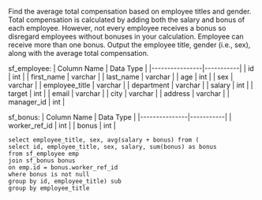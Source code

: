 Find the average total compensation based on employee titles and gender. Total compensation is calculated by adding both the salary and bonus of each employee. 
However, not every employee receives a bonus so disregard employees without bonuses in your calculation. Employee can receive more than one bonus.
Output the employee title, gender (i.e., sex), along with the average total compensation.

sf_employee:
| Column Name    | Data Type |
|----------------|-----------|
| id             | int       |
| first_name     | varchar   |
| last_name      | varchar   |
| age            | int       |
| sex            | varchar   |
| employee_title | varchar   |
| department     | varchar   |
| salary         | int       |
| target         | int       |
| email          | varchar   |
| city           | varchar   |
| address        | varchar   |
| manager_id     | int       |

sf_bonus:
| Column Name   | Data Type |
|---------------|-----------|
| worker_ref_id | int       |
| bonus         | int       |

```
select employee_title, sex, avg(salary + bonus) from (
select id, employee_title, sex, salary, sum(bonus) as bonus
from sf_employee emp 
join sf_bonus bonus
on emp.id = bonus.worker_ref_id
where bonus is not null
group by id, employee_title) sub
group by employee_title
```
